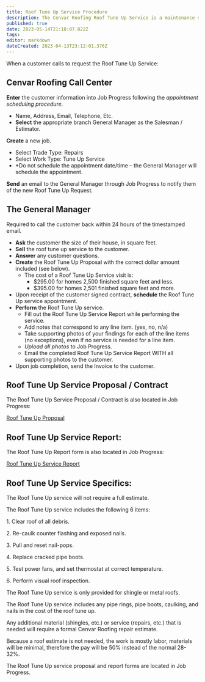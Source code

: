 ```yaml
---
title: Roof Tune Up Service Procedure
description: The Cenvar Roofing Roof Tune Up Service is a maintenance service we offer which involves checking all of the things that need to be maintained during the life of the roof.
published: true
date: 2023-05-14T21:18:07.822Z
tags: 
editor: markdown
dateCreated: 2023-04-13T23:12:01.376Z
---
```


When a customer calls to request the Roof Tune Up Service:

## **Cenvar Roofing Call Center**

**Enter** the customer information into Job Progress following the _appointment scheduling procedure_.

-   Name, Address, Email, Telephone, Etc.
-   **Select** the appropriate branch General Manager as the Salesman / Estimator.

**Create** a new job.

-   Select Trade Type: Repairs
-   Select Work Type: Tune Up Service
-   \*Do not schedule the appointment date/time – the General Manager will schedule the appointment.

**Send** an email to the General Manager through Job Progress to notify them of the new Roof Tune Up Request.

## **The General Manager** 

Required to call the customer back within 24 hours of the timestamped email.

-   **Ask** the customer the size of their house, in square feet.
-   **Sell** the roof tune up service to the customer.
-   **Answer** any customer questions.
-   **Create** the Roof Tune Up Proposal with the correct dollar amount included (see below).
    -   The cost of a Roof Tune Up Service visit is:
        -   $295.00 for homes 2,500 finished square feet and less.
        -   $395.00 for homes 2,501 finished square feet and more.
-   Upon receipt of the customer signed contract, **schedule** the Roof Tune Up service appointment.
-   **Perform** the Roof Tune Up service.
    -   Fill out the Roof Tune Up Service Report while performing the service.
    -   Add notes that correspond to any line item. (yes, no, n/a)
    -   Take supporting photos of your findings for each of the line items (no exceptions), even if no service is needed for a line item.
    -   _Upload all photos_ to Job Progress.
    -   Email the completed Roof Tune Up Service Report WITH all supporting photos to the customer.
-   Upon job completion, send the Invoice to the customer.

## **Roof Tune Up Service Proposal / Contract**

The Roof Tune Up Service Proposal / Contract is also located in Job Progress:

[Roof Tune Up Proposal](/procedures-job-progress/roof-tune-up-proposal-3.pdf)

## **Roof Tune Up Service Report:**

The Roof Tune Up Report form is also located in Job Progress:

[Roof Tune Up Service Report](/procedures-job-progress/roof-tune-up-service-report.pdf)

## **Roof Tune Up Service Specifics:**

The Roof Tune Up service will not require a full estimate.

The Roof Tune Up service includes the following 6 items:

1\. Clear roof of all debris.

2\. Re-caulk counter flashing and exposed nails.

3\. Pull and reset nail-pops.

4\. Replace cracked pipe boots.

5\. Test power fans, and set thermostat at correct temperature.

6\. Perform visual roof inspection.

The Roof Tune Up service is only provided for shingle or metal roofs.

The Roof Tune Up service includes any pipe rings, pipe boots, caulking, and nails in the cost of the roof tune up.

Any additional material (shingles, etc.) or service (repairs, etc.) that is needed will require a formal Cenvar Roofing repair estimate.

Because a roof estimate is not needed, the work is mostly labor, materials will be minimal, therefore the pay will be 50% instead of the normal 28-32%.

The Roof Tune Up service proposal and report forms are located in Job Progress.